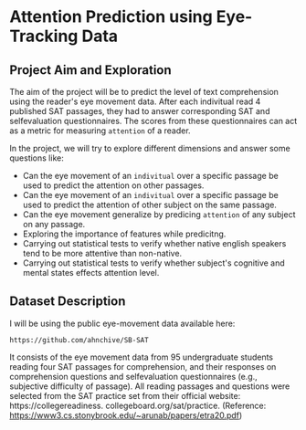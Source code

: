 # Attention Prediction using Eye-Tracking Data

## Project Aim and Exploration
The aim of the project will be to predict the level of text comprehension using the reader's eye movement data. After each indivitual 
read 4 published SAT passages, they had to answer corresponding SAT and selfevaluation questionnaires.
The scores from these questionnaires can act as a metric for measuring `attention` of a reader.

In the project, we will try to explore different dimensions and answer some questions like:
- Can the eye movement of an `indivitual` over a specific passage be used to predict the attention on other passages.
- Can the eye movement of an `indivitual` over a specific passage be used to predict the attention of other subject on the same passage. 
- Can the eye movement generalize by predicing `attention` of any subject on any passage.
- Exploring the importance of features while predicitng.
- Carrying out statistical tests to verify whether native english speakers tend to be more attentive than non-native.
- Carrying out statistical tests to verify whether subject's cognitive and mental states effects attention level.

## Dataset Description
I will be using the public eye-movement data available here:
```
https://github.com/ahnchive/SB-SAT
```

It consists of the eye movement data from 95 undergraduate students reading four SAT passages for comprehension, and their responses on comprehension questions and selfevaluation questionnaires (e.g., subjective difficulty of passage).
All reading passages and questions were selected from the SAT
practice set from their official website: https://collegereadiness.
collegeboard.org/sat/practice. (Reference: https://www3.cs.stonybrook.edu/~arunab/papers/etra20.pdf)


